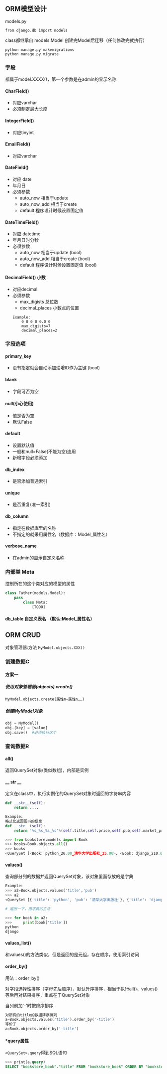 <!-- 
@Author : Eric Zhang
@CreateDate : 2021-6-16
@Editor : Visual Studio Code
 -->

## ORM模型设计
models.py 

 ```from django.db import models```
 
 class都继承自 models.Model
 创建完Model后迁移（任何修改完就执行）
 ```shell
 python manage.py makemigrations
 python manage.py migrate
 ```
### 字段
都属于model.XXXX()，第一个参数是在admin的显示名称

#### CharField()
- 对应varchar
- 必须制定最大长度
#### IntegerField()
- 对应tinyint
#### EmailField()
- 对应varchar 
#### DateField()
- 对应 date
- 年月日
- 必须参数
    - auto_now 相当于update
    - auto_now_add 相当于create
    - default 程序设计时候设置固定值
#### DateTimeField()
- 对应 datetime
- 年月日时分秒
- 必须参数
    - auto_now 相当于update (bool)
    - auto_now_add 相当于create (bool)
    - default 程序设计时候设置固定值 (bool)
#### DecimalField() 小数
- 对应decimal
- 必须参数
    - max_digists 总位数
    - decimal_places 小数点的位置
    ```
    Example:
        0 0 0 0 0.0 0 
        max_digists=7
        decimal_places=2
    ```

### 字段选项
#### primary_key
- 没有指定就会自动添加递增ID作为主键 (bool)
#### blank
- 字段可否为空
#### null(小心使用)
- 值是否为空
- 默认False
#### default
- 设置默认值
- 一般和null=False(不能为空)连用
- 新增字段必须添加
#### db_index
- 是否添加普通索引
#### unique 
- 是否重复(唯一索引)
#### db_column
- 指定在数据库里的名称
- 不指定的就采用属性名（数据库：Model_属性名）
#### verbose_name
- 在admin的显示自定义名称


### 内部类 Meta
控制所在的这个类对应的模型的属性
```py
class Father(models.Model):
    pass
        class Meta:
            [TODO]
```
#### db_table 自定义表名 （默认:Model_属性名）


## ORM CRUD
对象管理器:方法 ```MyModel.objects.XXX()```

### 创建数据C

#### 方案一
##### 使用对象管理器(objects) create()
```py
MyModel.objects.create(属性n=属性n……)

```
##### 创建MyModel对象
```py
obj = MyModel()
obj.[key] = [value]
obj.save()  #必须执行这个
```

### 查询数据R
#### all()
返回QuerySet对象(类似数组)，内部是实例
#### __ str __
定义在class中，执行实例化的QuerySet对象时返回的字符串内容
```py
def __str__(self):
    return ....
```
```py
Example:
格式化返回图书的信息
def __str__(self):
    return '%s_%s_%s_%s'%(self.title,self.price,self.pub,self.market_price)

>>> from bookstore.models import Book
>>> books=Book.objects.all()
>>> books
<QuerySet [<Book: python_20.00_清华大学出版社_25.00>, <Book: django_210.00_北京邮电大学_250.00>]>
```
#### values()
查询部分列的数据并返回QuerySet对象，该对象里面存放的是字典
```py
Example:
>>> a2=Book.objects.values('title','pub')
>>> a2
<QuerySet [{'title': 'python', 'pub': '清华大学出版社'}, {'title': 'django', 'pub': '北京邮电大学'}]>

# 遍历一下，用字典的方法

>>> for book in a2:
>>>     print(book['title'])
python
django
```

#### values_list()
和values()的方法类似，但是返回的是元组，存在顺序，使用索引访问

#### order_by()
用法：order_by()

对字段选择性排序（字母先后顺序），默认升序排序，相当于执行all()、values()等后再对结果排序，重点在于QuerySet对象

当列前加'-'时按降序排序

```py
对所有的title的数据降序排列
a=Book.objects.values('title').order_by('-title')
等价于
a=Book.objects.order_by('-title')
```

#### *query属性
```<QuerySet>.query```得到SQL语句

```SQL
>>> print(a.query)
SELECT "bookstore_book"."title" FROM "bookstore_book" ORDER BY "bookstore_book"."title" DESC
```





